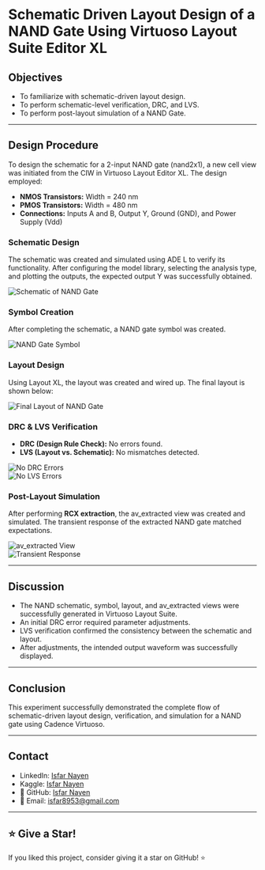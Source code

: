# Schematic Driven Layout Design of a NAND Gate Using Virtuoso Layout Suite Editor XL

## Objectives
- To familiarize with schematic-driven layout design.
- To perform schematic-level verification, DRC, and LVS.
- To perform post-layout simulation of a NAND Gate.

---

## Design Procedure
To design the schematic for a 2-input NAND gate (nand2x1), a new cell view was initiated from the CIW in Virtuoso Layout Editor XL. The design employed:

- **NMOS Transistors:** Width = 240 nm  
- **PMOS Transistors:** Width = 480 nm  
- **Connections:** Inputs A and B, Output Y, Ground (GND), and Power Supply (Vdd)

### Schematic Design
The schematic was created and simulated using ADE L to verify its functionality. After configuring the model library, selecting the analysis type, and plotting the outputs, the expected output Y was successfully obtained.

![Schematic of NAND Gate](Assets/Schematic.png)  

### Symbol Creation
After completing the schematic, a NAND gate symbol was created.

![NAND Gate Symbol](Assets/NAND_Gate_Symbol.png)  

### Layout Design
Using Layout XL, the layout was created and wired up. The final layout is shown below:

![Final Layout of NAND Gate](Assets/Layout.png)  

### DRC & LVS Verification
- **DRC (Design Rule Check):** No errors found.
- **LVS (Layout vs. Schematic):** No mismatches detected.

![No DRC Errors](Assets/DRC_Check.png)  
![No LVS Errors](Assets/LVS_check.png)  

### Post-Layout Simulation
After performing **RCX extraction**, the av_extracted view was created and simulated. The transient response of the extracted NAND gate matched expectations.

![av_extracted View](Assets/AV_Extracted.png)  
![Transient Response](Assets/Transient_Output.png)  

---

## Discussion
- The NAND schematic, symbol, layout, and av_extracted views were successfully generated in Virtuoso Layout Suite.
- An initial DRC error required parameter adjustments.
- LVS verification confirmed the consistency between the schematic and layout.
- After adjustments, the intended output waveform was successfully displayed.

---

## Conclusion
This experiment successfully demonstrated the complete flow of schematic-driven layout design, verification, and simulation for a NAND gate using Cadence Virtuoso.

---

## Contact
- LinkedIn: [Isfar Nayen](https://www.linkedin.com/in/isfar-nayen-0ba8ba341/)
- Kaggle: [Isfar Nayen](https://www.kaggle.com/isfarnayen)
- 🔗 GitHub: [Isfar Nayen](https://github.com/IsfarNayen)
- 📧 Email: isfar8953@gmail.com

---

## ⭐ Give a Star!
If you liked this project, consider giving it a star on GitHub! ⭐